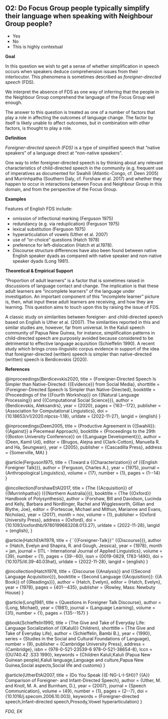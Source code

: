 
## O2: Do Focus Group people typically simplify their language when speaking with Neighbour Group people?

- Yes
- No
- This is highly contextual



**Goal**

In this question we wish to get a sense of whether simplification in speech occurs when speakers deduce comprehension issues from their interlocutor. This phenomena is sometimes described as *foreigner-directed speech* (FDS).



We interpret the absence of FDS as one way of inferring that the people in the Neighbour Group comprehend the language of the Focus Group well enough.



The answer to this question is treated as one of a number of factors that play a role in affecting the outcomes of language change. The factor by itself is likely unable to affect outcomes, but in combination with other factors, is thought to play a role.



**Definition**

*Foreigner-directed speech (FDS)* is a type of simplified speech that “native speakers” of a language direct at “non-native speakers”.



One way to infer foreigner-directed speech is by thinking about any relevant characteristics of child-directed speech in the community (e.g. frequent use of imperatives as documented for Swahili (Atlantic-Congo, cf. Deen 2005) and Murrinhpatha (Southern Daly, cf. Forshaw et al. 2017) and whether they happen to occur in interactions between Focus and Neighbour Group in this domain, and from the perspective of the Focus Group.



**Examples**

Features of English FDS include:

- omission of inflectional marking (Ferguson 1975)
- redundancy (e.g. via reduplication) (Ferguson 1975)
- lexical substitution (Ferguson 1975)
- hyperarticulation of vowels (Uther et al. 2007)
- use of “or-choice” questions (Hatch 1978)
- preference for left-dislocation (Hatch et al.1978).
- Discourse structure differences have also been found between native English speaker dyads as compared with native speaker and non-native speaker dyads (Long 1981).




**Theoretical & Empirical Support**

“Proportion of adult learners” is a factor that is sometimes raised in discussions of language contact and change. The implication is that these adult learners are “incomplete learners” of the language under investigation. An important component of this “incomplete learner” picture is, then, what input these adult learners are receiving, and how they are learning. This question aims to touch upon this by raising the issue of FDS.



A classic study on similarities between foreigner- and child-directed speech based on English is Uther et al. (2007). The similarities reported in this and similar studies are, however, far from universal. In the Kaluli speech community of Papua New Guinea, for instance, simplification patterns in child-directed speech are purposely avoided because considered to be detrimental to effective language acquisition (Schieffelin 1990). A recent study which brings cross-linguistic corpus evidence in support of the idea that foreigner-directed (written) speech is simpler than native-directed (written) speech is Berdicevskis (2020).


**References**

@inproceedings{Berdicevskis2020,
  title = {Foreigner-Directed Speech Is Simpler than Native-Directed: {{Evidence}} from Social Media},
  shorttitle = {Foreigner-Directed Speech Is Simpler than Native-Directed},
  booktitle = {Proceedings of the {{Fourth Workshop}} on {{Natural Language Processing}} and {{Computational Social Science}}},
  author = {Berdicevskis, Aleksandrs},
  year = {2020},
  pages = {163--172},
  publisher = {Association for Computational Linguistics},
  doi = {10.18653/v1/2020.nlpcss-1.18},
  urldate = {2022-11-27},
  langid = {english}
}

@inproceedings{Deen2005,
  title = {Productive Agreement in {{Swahili}}: {{Against}} a Piecemeal Approach},
  booktitle = {Proceedings to the 29th {{Boston University Conference}} on {{Language Development}}},
  author = {Deen, Kamil Ud},
  editor = {Brugos, Alejna and {Clark-Cotton}, Manuella R. and Ha, Seungwan},
  year = {2005},
  publisher = {Cascadilla Press},
  address = {Somerville, MA}
}

@article{Ferguson1975,
  title = {Toward a {{Characterization}} of {{English Foreigner Talk}}},
  author = {Ferguson, Charles A.},
  year = {1975},
  journal = {Anthropological Linguistics},
  volume = {17},
  number = {1},
  pages = {1--14}
}

@incollection{ForshawEtAl2017,
  title = {The {{Acquisition}} of {{Murrinhpatha}} ({{Northern Australia}})},
  booktitle = {The {{Oxford}} Handbook of Polysynthesis},
  author = {Forshaw, Bill and Davidson, Lucinda and Kelly, Barbara and Nordlinger, Rachel and Wigglesworth, Gillian and Blythe, Joe},
  editor = {Fortescue, Michael and Mithun, Marianne and Evans, Nicholas},
  year = {2017},
  month = nov,
  volume = {1},
  publisher = {Oxford University Press},
  address = {Oxford},
  doi = {10.1093/oxfordhb/9780199683208.013.27},
  urldate = {2022-11-28},
  langid = {english},
}

@article{HatchEtAl1978,
  title = {``{{Foreigner-Talk}}'' {{Discourse}}},
  author = {Hatch, Evelyn and Shapira, R. and Gough, Jessica},
  year = {1978},
  month = jan,
  journal = {ITL - International Journal of Applied Linguistics},
  volume = {39},
  number = {1},
  pages = {39--60},
  issn = {0019-0829, 1783-1490},
  doi = {10.1075/itl.39-40.03hat},
  urldate = {2022-11-28},
  langid = {english}
}

@incollection{Hatch1978,
  title = {Discourse {{Analysis}} and {{Second Language Acquisition}}},
  booktitle = {Second Language {{Acquisition}}: {{A Book}} of {{Readings}}},
  author = {Hatch, Evelyn},
  editor = {Hatch, Evelyn},
  year = {1978},
  pages = {401--435},
  publisher = {Rowley, Mass: Newbuty House}
}

@article{Long1981,
  title = {Questions in Foreigner Talk Discourse},
  author = {Long, Michael},
  year = {1981},
  journal = {Language Learning},
  volume = {31},
  number = {1},
  pages = {135--157}
}

@book{Schieffelin1990,
  title = {The Give and Take of Everyday Life: Language Socialization of {{Kaluli}} Children},
  shorttitle = {The Give and Take of Everyday Life},
  author = {Schieffelin, Bambi B.},
  year = {1990},
  series = {Studies in the Social and Cultural Foundations of Language},
  number = {9},
  publisher = {Cambridge University Press},
  address = {Cambridge},
  isbn = {978-0-521-23539-6 978-0-521-38654-8},
  lccn = {DU740.42 .S33 1990},
  keywords = {Children Kaluli,Kaluli (Papua New Guinean people),Kaluli language,Language and culture,Papua New Guinea,Social aspects,Social life and customs}
}

@article{UtherEtAl2007,
  title = {Do You Speak {{E-NG-L-I-SH}}? {{A}} Comparison of Foreigner- and Infant-Directed Speech},
  author = {Uther, M. and Knoll, M. A. and Burnham, D.},
  year = {2007},
  journal = {Speech Communication},
  volume = {49},
  number = {1},
  pages = {2--7},
  doi = {10.1016/j.specom.2006.10.003},
  keywords = {Foreigner-directed speech,Infant-directed speech,Prosody,Vowel hyperarticulation}
}



*FDG, EK*

